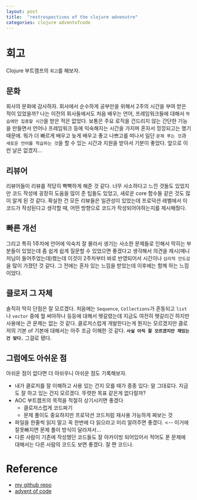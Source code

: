 ```yaml
---
layout: post
title:  "restrospectives of the clojure advenutre"
categories: clojure adventofcode
---
```


# 회고
Clojure 부트캠프의 `회고`를 해보자.

## 문화
회사의 문화에 감사하자. 회사에서 순수하게 공부만을 위해서 2주의 시간을 부여 받은 적이 있었을까? 나는 이전의 회사들에서도 처음 배우는 언어, 프레임워크들에 대해서 `학습에만 집중할 시간`을 받은 적은 없었다. 보통은 주요 로직을 건드리지 않는 간단한 기능을 만들면서 언어나 프레임워크 등에 익숙해지는 시간을 가지며 혼자서 낑낑되고는 했기 때문에. 뭐가 더 빠르게 배우고 늦게 배우고 좋고 나쁘고를 떠나서 일단 `문제 푸는 것`과 `새로운 언어를 학습하는 것`을 할 수 있는 시간과 지원을 받아서 기분이 좋았다. 앞으로 이런 날은 없겠지...

## 리뷰어
리뷰어들이 리뷰를 적당히 빡빡하게 해준 것 같다. 너무 사소하다고 느낀 것들도 있었지만 코드 작성에 굉장히 도움을 많이 준 팁들도 있었고, 새로운 core 함수들 같은 것도 많이 알게 된 것 같다. 확실한 건 모든 리뷰들은 일관성이 있었는데 프로덕션 레벨에서 이 코드가 작성된다고 생각할 때, 어떤 방향으로 코드가 작성되어야하는지를 제시해줬다.

## 빠른 개선
그리고 특히 1주차에 언어에 익숙치 잘 몰라서 생기는 사소한 문제들로 인해서 막히는 부분들이 있었는데 좀 쉽게 쉽게 질문할 수 있었으면 좋겠다고 생각해서 의견을 제시(매니저님이 들어주었는데)했는데 이것이 2주차부터 바로 반영되어서 시간이나 `심리적 안도감`을 많이 가졌던 것 같다. 그 전에는 혼자 있는 느낌을 받았는데 이후에는 함께 하는 느낌이었다.

## 클로저 그 자체
솔직히 딱히 단점은 잘 모르겠다. 처음에는 `Sequence`, `Collections`가 혼동되고 `list`나 `vector` 중에 뭘 써야하나 등등에 대해서 헷갈렸는데 지금도 여전히 헷갈리긴 하지만 사용에는 큰 문제는 없는 것 같다. 클로저스럽게 개발한다는게 뭔지는 모르겠지만 클로저의 기본 of 기본에 대해서는 아주 조금 이해한 것 같다. **`사실 아직 잘 모르겠지만 재밌는 건 맞다.`** 그걸로 됐다.

## 그럼에도 아쉬운 점
아쉬운 점이 없다면 더 아쉬우니 아쉬운 점도 기록해보자.
- 내가 클로저를 잘 이해하고 사용 있는 건지 모를 때가 종종 있다: 말 그대로다. 지금도 잘 하고 있는 건지 모르겠다. 뚜렷한 목표 같은게 없다랄까?
- AOC 부트캠프의 목적을 적절히 상기시키면 좋겠다
    - 클로저스럽게 코드짜기
    - 문제 풀이도 중요하지만 프로덕션 코드처럼 재사용 가능하게 짜보는 것
- 파일을 한줄씩 읽지 말고 꼭 한번에 다 읽으라고 미리 알려주면 좋겠다. <-- 이거에 잘못빠지면 문제 풀이 방식이 달라져서...
- 다른 사람이 기존에 작성했던 코드들도 잘 아카이빙 되어있어서 적어도 푼 문제에 대해서는 다른 사람의 코드도 보면 좋겠다. 잘 짠 코드나.

# Reference
- [my github repo][github]
- [advent of code][advent_of_code]

[github]:https://github.com/jungwookim/aoc-exercise/tree/master/src
[advent_of_code]:https://adventofcode.com/2018/day/3
